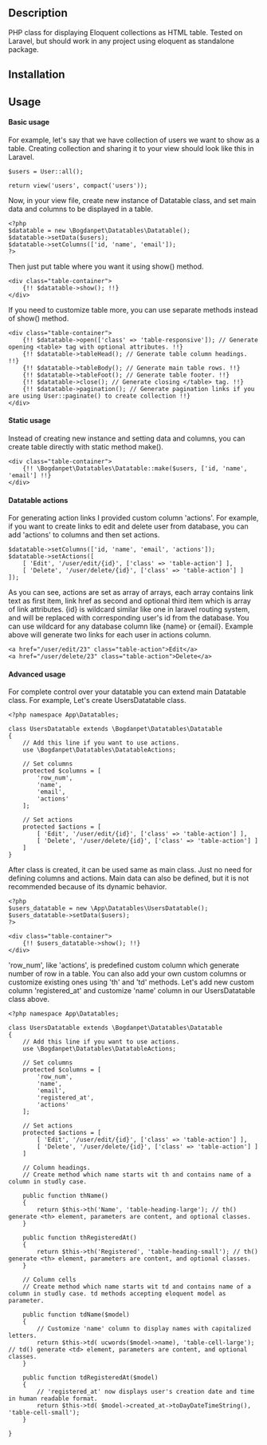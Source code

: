 ## Description
PHP class for displaying Eloquent collections as HTML table. Tested on Laravel, but should work in any project using eloquent as standalone package.
## Installation
## Usage
#### Basic usage
For example, let's say that we have collection of users we want to show as a table. Creating collection and sharing it to your view should look like this in Laravel.
```
$users = User::all();

return view('users', compact('users'));
```
Now, in your view file, create new instance of Datatable class, and set main data and columns to be displayed in a table.
```
<?php 
$datatable = new \Bogdanpet\Datatables\Datatable();
$datatable->setData($users);
$datatable->setColumns(['id, 'name', 'email']);
?>
```
Then just put table where you want it using show() method.
```
<div class="table-container">
    {!! $datatable->show(); !!}
</div>
```
If you need to customize table more, you can use separate methods instead of show() method.
```
<div class="table-container">
    {!! $datatable->open(['class' => 'table-responsive']); // Generate opening <table> tag with optional attributes. !!}
    {!! $datatable->tableHead(); // Generate table column headings. !!}
    {!! $datatable->tableBody(); // Generate main table rows. !!}
    {!! $datatable->tableFoot(); // Generate table footer. !!}
    {!! $datatable->close(); // Generate closing </table> tag. !!}
    {!! $datatable->pagination(); // Generate pagination links if you are using User::paginate() to create collection !!}
</div>
```
#### Static usage
Instead of creating new instance and setting data and columns, you can create table directly with static method make().
```
<div class="table-container">
    {!! \Bogdanpet\Datatables\Datatable::make($users, ['id, 'name', 'email'] !!}
</div>
```
#### Datatable actions
For generating action links I provided custom column 'actions'. For example, if you want to create links to edit and delete user from database, you can add 'actions' to columns and then set actions.
```
$datatable->setColumns(['id, 'name', 'email', 'actions']);
$datatable->setActions([
    [ 'Edit', '/user/edit/{id}', ['class' => 'table-action'] ],
    [ 'Delete', '/user/delete/{id}', ['class' => 'table-action'] ]
]);
```
As you can see, actions are set as array of arrays, each array contains link text as first item, link href as second and optional third item which is array of link attributes.
{id} is wildcard similar like one in laravel routing system, and will be replaced with corresponding user's id from the database. You can use wildcard for any database column like {name} or {email}.
Example above will generate two links for each user in actions column.
```
<a href="/user/edit/23" class="table-action">Edit</a>
<a href="/user/delete/23" class="table-action">Delete</a>
```
#### Advanced usage
For complete control over your datatable you can extend main Datatable class. For example, Let's create UsersDatatable class.
```
<?php namespace App\Datatables;

class UsersDatatable extends \Bogdanpet\Datatables\Datatable
{
    // Add this line if you want to use actions.
    use \Bogdanpet\Datatables\DatatableActions;

    // Set columns
    protected $columns = [
        'row_num',
        'name',
        'email',
        'actions'
    ];
    
    // Set actions
    protected $actions = [
        [ 'Edit', '/user/edit/{id}', ['class' => 'table-action'] ],
        [ 'Delete', '/user/delete/{id}', ['class' => 'table-action'] ]
    ]
}
```
After class is created, it can be used same as main class. Just no need for defining columns and actions. Main data can also be defined, but it is not recommended because of its dynamic behavior.
```
<?php
$users_datatable = new \App\Datatables\UsersDatatable();
$users_datatable->setData($users);
?>
```
```
<div class="table-container">
    {!! $users_datatable->show(); !!}
</div>
```
'row_num', like 'actions', is predefined custom column which generate number of row in a table. You can also add your own custom columns or customize existing ones using 'th' and 'td' methods. Let's add new custom column 'registered_at' and customize 'name' column in our UsersDatatable class above.
```
<?php namespace App\Datatables;

class UsersDatatable extends \Bogdanpet\Datatables\Datatable
{
    // Add this line if you want to use actions.
    use \Bogdanpet\Datatables\DatatableActions;

    // Set columns
    protected $columns = [
        'row_num',
        'name',
        'email',
        'registered_at',
        'actions'
    ];
    
    // Set actions
    protected $actions = [
        [ 'Edit', '/user/edit/{id}', ['class' => 'table-action'] ],
        [ 'Delete', '/user/delete/{id}', ['class' => 'table-action'] ]
    ]
    
    // Column headings.
    // Create method which name starts wit th and contains name of a column in studly case.
    
    public function thName()
    {
        return $this->th('Name', 'table-heading-large'); // th() generate <th> element, parameters are content, and optional classes.
    }
    
    public function thRegisteredAt()
    {
        return $this->th('Registered', 'table-heading-small'); // th() generate <th> element, parameters are content, and optional classes.
    }
    
    // Column cells
    // Create method which name starts wit td and contains name of a column in studly case. td methods accepting eloquent model as parameter.
    
    public function tdName($model)
    {
        // Customize 'name' column to display names with capitalized letters.
        return $this->td( ucwords($model->name), 'table-cell-large'); // td() generate <td> element, parameters are content, and optional classes.
    }
    
    public function tdRegisteredAt($model)
    {
        // 'registered_at' now displays user's creation date and time in human readable format.
        return $this->td( $model->created_at->toDayDateTimeString(), 'table-cell-small');
    }
    
}
```
